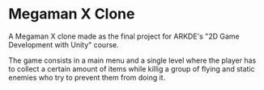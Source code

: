 # Megaman X Clone
A Megaman X clone made as the final project for ARKDE's "2D Game Development with Unity" course.

The game consists in a main menu and a single level where the player has to collect a certain amount of items while killig a group of flying and static enemies who try to prevent them from doing it.
